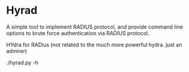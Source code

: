 # Hyrad

A simple tool to implement RADIUS protocol, and provide command line options to brute force authentication via RADIUS protocol.

HYdra for RADius (not related to the much more powerful hydra. just an admirer)

./hyrad.py -h
